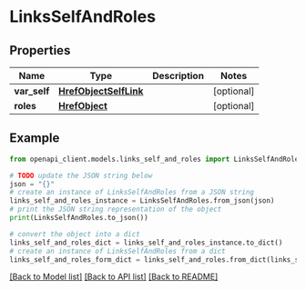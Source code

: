 # LinksSelfAndRoles


## Properties

Name | Type | Description | Notes
------------ | ------------- | ------------- | -------------
**var_self** | [**HrefObjectSelfLink**](HrefObjectSelfLink.md) |  | [optional] 
**roles** | [**HrefObject**](HrefObject.md) |  | [optional] 

## Example

```python
from openapi_client.models.links_self_and_roles import LinksSelfAndRoles

# TODO update the JSON string below
json = "{}"
# create an instance of LinksSelfAndRoles from a JSON string
links_self_and_roles_instance = LinksSelfAndRoles.from_json(json)
# print the JSON string representation of the object
print(LinksSelfAndRoles.to_json())

# convert the object into a dict
links_self_and_roles_dict = links_self_and_roles_instance.to_dict()
# create an instance of LinksSelfAndRoles from a dict
links_self_and_roles_form_dict = links_self_and_roles.from_dict(links_self_and_roles_dict)
```
[[Back to Model list]](../README.md#documentation-for-models) [[Back to API list]](../README.md#documentation-for-api-endpoints) [[Back to README]](../README.md)


